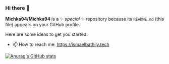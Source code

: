 ### Hi there 👋


**Michka94/Michka94** is a ✨ _special_ ✨ repository because its `README.md` (this file) appears on your GitHub profile.

Here are some ideas to get you started:

- 📫 How to reach me: https://ismaelbathily.tech

[![Anurag's GitHub stats](https://github-readme-stats.vercel.app/api?username=Michka94&theme=tokyonight)](https://github.com/anuraghazra/github-readme-stats)

